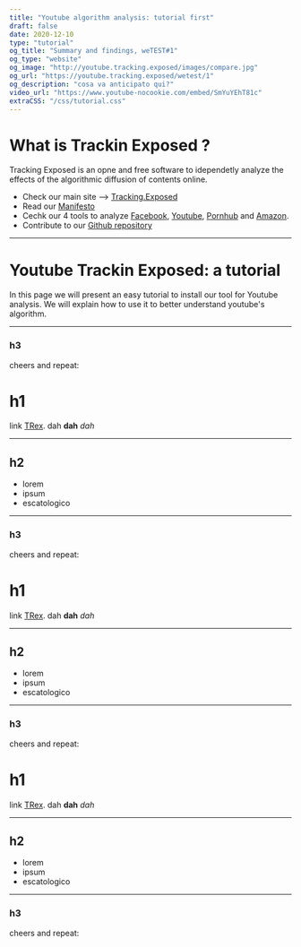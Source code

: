 ```yaml
---
title: "Youtube algorithm analysis: tutorial first"
draft: false
date: 2020-12-10 
type: "tutorial"
og_title: "Summary and findings, weTEST#1"
og_type: "website"
og_image: "http://youtube.tracking.exposed/images/compare.jpg" 
og_url: "https://youtube.tracking.exposed/wetest/1"
og_description: "cosa va anticipato qui?"
video_url: "https://www.youtube-nocookie.com/embed/SmYuYEhT81c"
extraCSS: "/css/tutorial.css"
---
```




# What is Trackin Exposed ?
Tracking Exposed is an opne and free software to idependetly analyze the effects of the algorithmic diffusion of contents online. 

- Check our main site --> [Tracking.Exposed ](https://tracking.exposed) 
- Read our [Manifesto](https://tracking.exposed/manifesto/)
- Cechk our 4 tools to analyze [Facebook](facebook.tracking.exposed), [Youtube](youtube.tracking.exposed), [Pornhub](pornhub.tracking.exposed) and [Amazon](amazon.tracking.exposed).
- Contribute to our [Github repository](https://github.com/tracking-exposed)

---

# Youtube Trackin Exposed: a tutorial
In this page we will present an easy tutorial to install our tool for Youtube analysis. We will explain how to use it to better understand youtube's algorithm. 

---

### h3

cheers and repeat:

# h1

link [TRex](https://tracking.exposed).
dah
**dah**
_dah_

---

## h2

* lorem
* ipsum
* escatologico

---

### h3

cheers and repeat:

# h1

link [TRex](https://tracking.exposed).
dah
**dah**
_dah_

---

## h2

* lorem
* ipsum
* escatologico

---

### h3

cheers and repeat:

# h1

link [TRex](https://tracking.exposed).
dah
**dah**
_dah_

---

## h2

* lorem
* ipsum
* escatologico

---

### h3

cheers and repeat:
